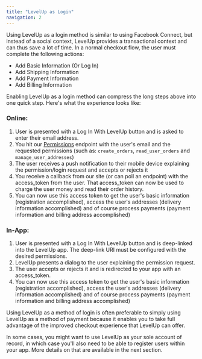 ```yaml
---
title: "LevelUp as Login"
navigation: 2
---
```


Using LevelUp as a login method is similar to using Facebook Connect, but instead of a social context, LevelUp provides a transactional context and can thus save a lot of time. In a normal checkout flow, the user must complete the following actions:

- Add Basic Information (Or Log In)
- Add Shipping Information
- Add Payment Information
- Add Billing Information

Enabling LevelUp as a login method can compress the long steps above into one quick step. Here's what the experience looks like:

### Online:

1. User is presented with a Log In With LevelUp button and is asked to enter their email address.
2. You hit our [Permissions](/api-reference/v15/permissions-create/) endpoint with the user's email and the requested permissions (such as: `create_orders`, `read_user_orders` and `manage_user_addresses`)
3. The user receives a push notification to their mobile device explaining the permission/login request and accepts or rejects it
4. You receive a callback from our site (or can poll an endpoint) with the access\_token from the user. That access\_token can now be used to charge the user money and read their order history.
5. You can now use this access token to get the user's basic information (registration accomplished), access the user's addresses (delivery information accomplished) and of course process payments (payment information and billing address accomplished)

### In-App:

1. User is presented with a Log In With LevelUp button and is deep-linked into the LevelUp app. The deep-link URI must be configured with the desired permissions.
2. LevelUp presents a dialog to the user explaining the permission request.
3. The user accepts or rejects it and is redirected to your app with an access_token.
4. You can now use this access token to get the user's basic information (registration accomplished), access the user's addresses (delivery information accomplished) and of course process payments (payment information and billing address accomplished)

Using LevelUp as a method of login is often preferable to simply using LevelUp as a method of payment because it enables you to take full advantage of the improved checkout experience that LevelUp can offer.

In some cases, you might want to use LevelUp as your sole account of record, in which case you'll also need to be able to register users within your app. More details on that are available in the next section.
